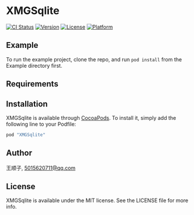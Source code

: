 # XMGSqlite

[![CI Status](http://img.shields.io/travis/王顺子/XMGSqlite.svg?style=flat)](https://travis-ci.org/王顺子/XMGSqlite)
[![Version](https://img.shields.io/cocoapods/v/XMGSqlite.svg?style=flat)](http://cocoapods.org/pods/XMGSqlite)
[![License](https://img.shields.io/cocoapods/l/XMGSqlite.svg?style=flat)](http://cocoapods.org/pods/XMGSqlite)
[![Platform](https://img.shields.io/cocoapods/p/XMGSqlite.svg?style=flat)](http://cocoapods.org/pods/XMGSqlite)

## Example

To run the example project, clone the repo, and run `pod install` from the Example directory first.

## Requirements

## Installation

XMGSqlite is available through [CocoaPods](http://cocoapods.org). To install
it, simply add the following line to your Podfile:

```ruby
pod "XMGSqlite"
```

## Author

王顺子, 5015620711@qq.com

## License

XMGSqlite is available under the MIT license. See the LICENSE file for more info.
